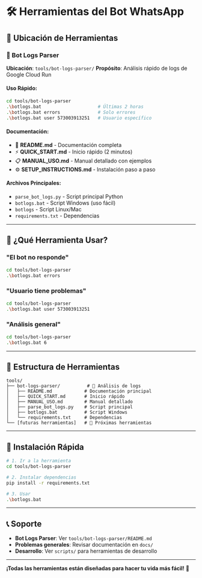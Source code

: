 # 🛠️ Herramientas del Bot WhatsApp

## 📍 Ubicación de Herramientas

### 🤖 Bot Logs Parser
**Ubicación**: `tools/bot-logs-parser/`
**Propósito**: Análisis rápido de logs de Google Cloud Run

#### Uso Rápido:
```bash
cd tools/bot-logs-parser
.\botlogs.bat                     # Últimas 2 horas
.\botlogs.bat errors              # Solo errores
.\botlogs.bat user 573003913251   # Usuario específico
```

#### Documentación:
- 📖 **README.md** - Documentación completa
- ⚡ **QUICK_START.md** - Inicio rápido (2 minutos)
- 📋 **MANUAL_USO.md** - Manual detallado con ejemplos
- ⚙️ **SETUP_INSTRUCTIONS.md** - Instalación paso a paso

#### Archivos Principales:
- `parse_bot_logs.py` - Script principal Python
- `botlogs.bat` - Script Windows (uso fácil)
- `botlogs` - Script Linux/Mac
- `requirements.txt` - Dependencias

---

## 🎯 ¿Qué Herramienta Usar?

### "El bot no responde"
```bash
cd tools/bot-logs-parser
.\botlogs.bat errors
```

### "Usuario tiene problemas"
```bash
cd tools/bot-logs-parser
.\botlogs.bat user 573003913251
```

### "Análisis general"
```bash
cd tools/bot-logs-parser
.\botlogs.bat 6
```

---

## 📁 Estructura de Herramientas

```
tools/
├── bot-logs-parser/          # 🤖 Análisis de logs
│   ├── README.md            # Documentación principal
│   ├── QUICK_START.md       # Inicio rápido
│   ├── MANUAL_USO.md        # Manual detallado
│   ├── parse_bot_logs.py    # Script principal
│   ├── botlogs.bat          # Script Windows
│   └── requirements.txt     # Dependencias
└── [futuras herramientas]   # 🔮 Próximas herramientas
```

---

## 🚀 Instalación Rápida

```bash
# 1. Ir a la herramienta
cd tools/bot-logs-parser

# 2. Instalar dependencias
pip install -r requirements.txt

# 3. Usar
.\botlogs.bat
```

---

## 📞 Soporte

- **Bot Logs Parser**: Ver `tools/bot-logs-parser/README.md`
- **Problemas generales**: Revisar documentación en `docs/`
- **Desarrollo**: Ver `scripts/` para herramientas de desarrollo

---

**¡Todas las herramientas están diseñadas para hacer tu vida más fácil!** 🎯 
